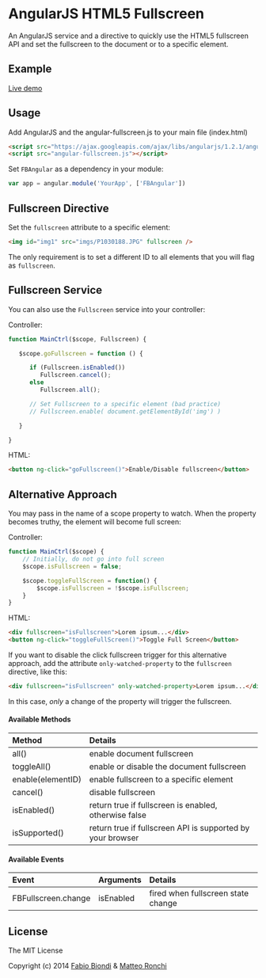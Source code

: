 AngularJS HTML5 Fullscreen 
=======

An AngularJS service and a directive to quickly use the HTML5 fullscreen API and set the fullscreen to the document or to a specific element.

## Example
<a href="http://www.fabiobiondi.com/demo/github/angular-fullscreen/demo/">Live demo </a> 

## Usage
Add AngularJS and the angular-fullscreen.js to your main file (index.html)
	
```html
<script src="https://ajax.googleapis.com/ajax/libs/angularjs/1.2.1/angular.min.js"></script>
<script src="angular-fullscreen.js"></script>
```

Set `FBAngular` as a dependency in your module:

```javascript
var app = angular.module('YourApp', ['FBAngular'])
```

## Fullscreen Directive
Set the `fullscreen` attribute to a specific element:

```html
<img id="img1" src="imgs/P1030188.JPG" fullscreen />
```
The only requirement is to set a different ID to all elements that you will flag as `fullscreen`.


## Fullscreen Service
You can also use the `Fullscreen` service into your controller:

Controller:
```javascript
function MainCtrl($scope, Fullscreen) {

   $scope.goFullscreen = function () {

      if (Fullscreen.isEnabled())
         Fullscreen.cancel();
      else
         Fullscreen.all();

      // Set Fullscreen to a specific element (bad practice)
      // Fullscreen.enable( document.getElementById('img') )

   }

}
```

HTML:
```html
<button ng-click="goFullscreen()">Enable/Disable fullscreen</button>
```

## Alternative Approach
You may pass in the name of a scope property to watch. When the property
becomes truthy, the element will become full screen:

Controller:
```javascript
function MainCtrl($scope) {
    // Initially, do not go into full screen
    $scope.isFullscreen = false;

    $scope.toggleFullScreen = function() {
        $scope.isFullscreen = !$scope.isFullscreen;
    }
}
```

HTML:
```html
<div fullscreen="isFullscreen">Lorem ipsum...</div>
<button ng-click="toggleFullScreen()">Toggle Full Screen</button>
```

If you want to disable the click fullscreen trigger for this alternative approach, add the attribute `only-watched-property` to the `fullscreen` directive, like this:

```html
<div fullscreen="isFullscreen" only-watched-property>Lorem ipsum...</div>
```

In this case, *only* a change of the property will trigger the fullscreen.

#### Available Methods

Method | Details
:---------------------- | :------ 
all()                  		 | enable document fullscreen
toggleAll()			 | enable or disable the document fullscreen 
enable(elementID)	 | enable fullscreen to a specific element
cancel()			 | disable fullscreen
isEnabled()			 | return true if fullscreen is enabled, otherwise false
isSupported()			 | return true if fullscreen API is supported by your browser

#### Available Events

Event | Arguments | Details
:---------------------- | :----------  | :------ 
FBFullscreen.change     | isEnabled    | fired when fullscreen state change 



## License
The MIT License

Copyright (c) 2014 [Fabio Biondi](http://www.fabiobiondi.com) & [Matteo Ronchi](http://it.linkedin.com/in/matteoronchi) 
